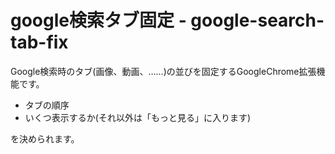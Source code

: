 # google検索タブ固定 - google-search-tab-fix

Google検索時のタブ(画像、動画、……)の並びを固定するGoogleChrome拡張機能です。

- タブの順序
- いくつ表示するか(それ以外は「もっと見る」に入ります)

を決められます。

